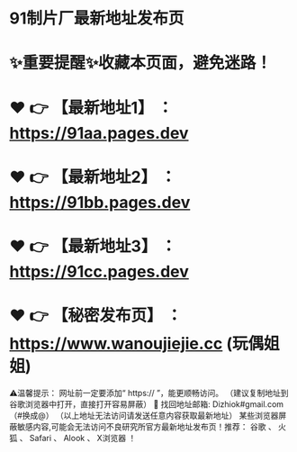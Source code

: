 # 91制片厂最新地址发布页

# ✨重要提醒✨收藏本页面，避免迷路！

# ❤️ 👉 【最新地址1】 ：https://91aa.pages.dev

# ❤️ 👉 【最新地址2】 ：https://91bb.pages.dev 

# ❤️ 👉 【最新地址3】 ：https://91cc.pages.dev 

# ❤️ 👉 【秘密发布页】 ：https://www.wanoujiejie.cc (玩偶姐姐)

⚠温馨提示：
网址前一定要添加“ https:// ”，能更顺畅访问。 （建议复制地址到谷歌浏览器中打开，直接打开容易屏蔽）
📧 找回地址邮箱: Dizhiok#gmail.com（#换成@） （以上地址无法访问请发送任意内容获取最新地址）
某些浏览器屏蔽敏感内容,可能会无法访问不良研究所官方最新地址发布页！推荐： 谷歌 、 火狐 、 Safari 、 Alook 、 X浏览器 ！
